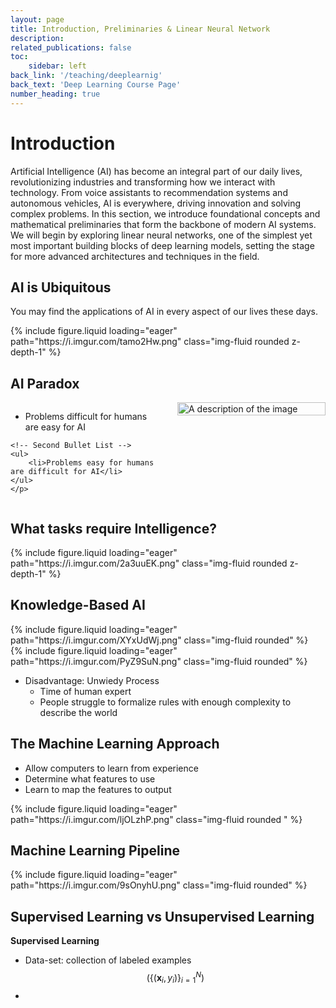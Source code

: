 ```yaml
---
layout: page
title: Introduction, Preliminaries & Linear Neural Network
description: 
related_publications: false
toc:
    sidebar: left
back_link: '/teaching/deeplearnig'
back_text: 'Deep Learning Course Page'
number_heading: true
---
```

# Introduction 
Artificial Intelligence (AI) has become an integral part of our daily lives, revolutionizing industries and transforming how we interact with technology. From voice assistants to recommendation systems and autonomous vehicles, AI is everywhere, driving innovation and solving complex problems. In this section, we introduce foundational concepts and mathematical preliminaries that form the backbone of modern AI systems. We will begin by exploring linear neural networks, one of the simplest yet most important building blocks of deep learning models, setting the stage for more advanced architectures and techniques in the field.

## AI is Ubiquitous
You may find the applications of AI in every aspect of our lives these days.
<div class="row mt-3">
    <div class="col-sm mt-3 mt-md-0">
        {% include figure.liquid loading="eager" path="https://i.imgur.com/tamo2Hw.png" class="img-fluid rounded z-depth-1" %}
    </div>
</div>

## AI Paradox
<div style="display: flex; align-items: flex-start;">
  <!-- Text Content -->
  <div style="margin-right: 15px; max-width: 50%;">
    <p>
    <!-- First Bullet List -->
    <ul style="margin-right: 20px;">
        <li>Problems difficult for humans are easy for AI</li>
    </ul>
    
    <!-- Second Bullet List -->
    <ul>
        <li>Problems easy for humans are difficult for AI</li>
    </ul>
    </p>
  </div>

  <!-- Image -->
  <div style="flex-grow: 1; max-width: 50%;">
    <img
      src="https://i.imgur.com/HmExOOn.png"
      alt="A description of the image"
      style="width: 100%; height: auto;"
    >
  </div>
</div>

## What tasks require Intelligence?

<div class="row mt-3">
    <div class="col-sm mt-3 mt-md-0">
        {% include figure.liquid loading="eager" path="https://i.imgur.com/2a3uuEK.png" class="img-fluid rounded z-depth-1" %}
    </div>
</div>

## Knowledge-Based AI
<div class="row mt-3">
    <div class="col-sm mt-3 mt-md-0">
        {% include figure.liquid loading="eager" path="https://i.imgur.com/XYxUdWj.png" class="img-fluid rounded" %}
    </div>
    <div class="col-sm mt-3 mt-md-0">
        {% include figure.liquid loading="eager" path="https://i.imgur.com/PyZ9SuN.png" class="img-fluid rounded" %}
    </div>
</div>

- Disadvantage: Unwiedy Process
  - Time of human expert
  - People struggle to formalize rules with enough complexity to describe the world

## The Machine Learning Approach
 - Allow computers to learn from experience
 - Determine what features to use
 - Learn to map the features to output
<div class="row mt-3">
    <div class="col-sm mt-3 mt-md-0">
        {% include figure.liquid loading="eager" path="https://i.imgur.com/ljOLzhP.png" class="img-fluid rounded " %}
    </div>
</div>

## Machine Learning Pipeline
<div class="row mt-3">
    <div class="col-sm mt-3 mt-md-0">
        {% include figure.liquid loading="eager" path="https://i.imgur.com/9sOnyhU.png" class="img-fluid rounded" %}
    </div>
</div>

## Supervised Learning vs Unsupervised Learning 

**Supervised Learning**
 - Data-set: collection of labeled examples $$\left(\left\{\left(\mathbf{x}_{i}, y_{i}\right)\right\}_{i=1}^{N}\right)$$
 - 
